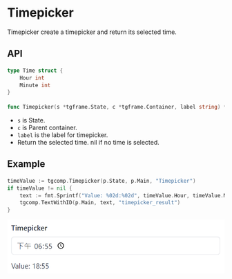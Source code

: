 # Timepicker

Timepicker create a timepicker and return its selected time.

## API

```go
type Time struct {
	Hour int
	Minute int
}

func Timepicker(s *tgframe.State, c *tgframe.Container, label string) *Time
```

* `s` is State.
* `c` is Parent container.
* `label` is the label for timepicker.
* Return the selected time. nil if no time is selected.

## Example

```go
timeValue := tgcomp.Timepicker(p.State, p.Main, "Timepicker")
if timeValue != nil {
	text := fmt.Sprintf("Value: %02d:%02d", timeValue.Hour, timeValue.Minute)
	tgcomp.TextWithID(p.Main, text, "timepicker_result")
}
```

![timepicker component](timepicker.png)

